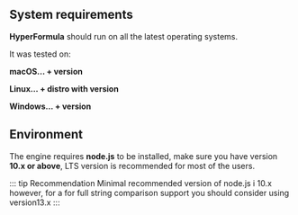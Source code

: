 ## System requirements
**HyperFormula** should run on all the latest operating systems.

It was tested on:

**macOS... + version**

**Linux... + distro with version**

**Windows... + version**

## Environment 

The engine requires **node.js** to be installed, make sure you have version **10.x or above**, LTS version is recommended for most of the users.

::: tip Recommendation
Minimal recommended version of node.js i 10.x however, for a for full string comparison support you should consider using version13.x
:::